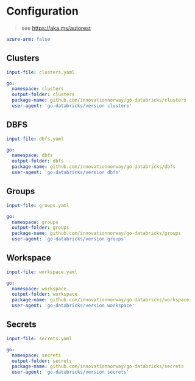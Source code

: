 # Configuration

> see https://aka.ms/autorest

``` yaml
azure-arm: false
```

## Clusters

``` yaml $(clusters)
input-file: clusters.yaml

go:
  namespace: clusters
  output-folder: clusters
  package-name: github.com/innovationnorway/go-databricks/clusters
  user-agent: 'go-databricks/version clusters'
```

## DBFS

``` yaml $(dbfs)
input-file: dbfs.yaml

go:
  namespace: dbfs
  output-folder: dbfs
  package-name: github.com/innovationnorway/go-databricks/dbfs
  user-agent: 'go-databricks/version dbfs'
```

## Groups

``` yaml $(groups)
input-file: groups.yaml

go:
  namespace: groups
  output-folder: groups
  package-name: github.com/innovationnorway/go-databricks/groups
  user-agent: 'go-databricks/version groups'
```

## Workspace

``` yaml $(workspace)
input-file: workspace.yaml

go:
  namespace: workspace
  output-folder: workspace
  package-name: github.com/innovationnorway/go-databricks/workspace
  user-agent: 'go-databricks/version workspace'
```

## Secrets

``` yaml $(secrets)
input-file: secrets.yaml

go:
  namespace: secrets
  output-folder: secrets
  package-name: github.com/innovationnorway/go-databricks/secrets
  user-agent: 'go-databricks/version secrets'
```

